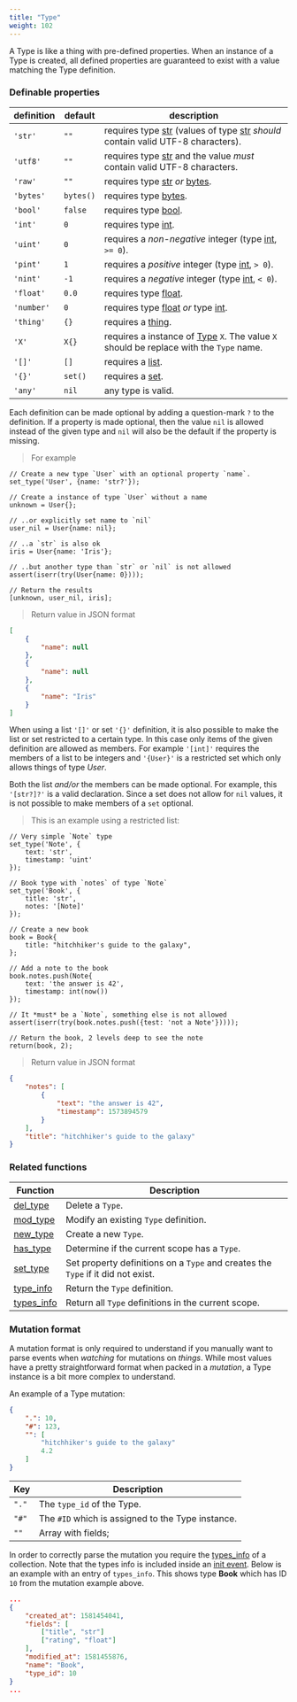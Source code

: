 ```yaml
---
title: "Type"
weight: 102
---
```



A Type is like a thing with pre-defined properties. When an instance of a Type is created, all defined properties
are guaranteed to exist with a value matching the Type definition.

### Definable properties

definition | default | description
---------- | ------- | -----------
`'str'` | `""` | requires type [str](../str) (values of type [str](../str) *should* contain valid UTF-8 characters).
`'utf8'` | `""` | requires type [str](../str) and the value *must* contain valid UTF-8 characters.
`'raw'` | `""` | requires type [str](../str) *or* [bytes](../bytes).
`'bytes'` | `bytes()` | requires type [bytes](../bytes).
`'bool'` | `false` | requires type [bool](../bool).
`'int'` | `0` | requires type [int](../int).
`'uint'` | `0` | requires a *non-negative* integer (type [int](../int), `>= 0`).
`'pint'` | `1` | requires a *positive* integer (type [int](../int), `> 0`).
`'nint'` | `-1` | requires a *negative* integer (type [int](../int), `< 0`).
`'float'` | `0.0` | requires type [float](../float).
`'number'` | `0` | requires type [float](../float) *or* type [int](../int).
`'thing'` | `{}` | requires a [thing](../thing).
`'X'` | `X{}` | requires a instance of [Type](../type) `X`. The value `X` should be replace with the `Type` name.
`'[]'` | `[]` | requires a [list](../list).
`'{}'` | `set()` | requires a [set](../set).
`'any'` | `nil` | any type is valid.

Each definition can be made optional by adding a question-mark `?` to the definition.
If a property is made optional, then the value `nil` is allowed instead of the given type
and `nil` will also be the default if the property is missing.

> For example

```thingsdb,json_response
// Create a new type `User` with an optional property `name`.
set_type('User', {name: 'str?'});

// Create a instance of type `User` without a name
unknown = User{};

// ..or explicitly set name to `nil`
user_nil = User{name: nil};

// ..a `str` is also ok
iris = User{name: 'Iris'};

// ..but another type than `str` or `nil` is not allowed
assert(iserr(try(User{name: 0})));

// Return the results
[unknown, user_nil, iris];
```

> Return value in JSON format

```json
[
    {
        "name": null
    },
    {
        "name": null
    },
    {
        "name": "Iris"
    }
]
```

When using a list `'[]'` or set `'{}'` definition, it is also possible to make the list or set restricted to a certain type.
In this case only items of the given definition are allowed as members. For example `'[int]'` requires the members of a list
to be integers and `'{User}'` is a restricted set which only allows things of type *User*.

Both the list *and/or* the members can be made optional.
For example, this `'[str?]?'` is a valid declaration. Since a set does not allow for `nil` values, it is not possible to
make members of a `set` optional.

> This is an example using a restricted list:

```thingsdb,should_pass
// Very simple `Note` type
set_type('Note', {
    text: 'str',
    timestamp: 'uint'
});

// Book type with `notes` of type `Note`
set_type('Book', {
    title: 'str',
    notes: '[Note]'
});

// Create a new book
book = Book{
    title: "hitchhiker's guide to the galaxy",
};

// Add a note to the book
book.notes.push(Note{
    text: 'the answer is 42',
    timestamp: int(now())
});

// It *must* be a `Note`, something else is not allowed
assert(iserr(try(book.notes.push({test: 'not a Note'}))));

// Return the book, 2 levels deep to see the note
return(book, 2);
```

> Return value in JSON format

```json
{
    "notes": [
        {
            "text": "the answer is 42",
            "timestamp": 1573894579
        }
    ],
    "title": "hitchhiker's guide to the galaxy"
}
```

### Related functions

Function | Description
------ | -----------
[del_type](../../collection-api/del_type) | Delete a `Type`.
[mod_type](../../collection-api/mod_type) | Modify an existing `Type` definition.
[new_type](../../collection-api/new_type) | Create a new `Type`.
[has_type](../../collection-api/has_type) | Determine if the current scope has a `Type`.
[set_type](../../collection-api/set_type) | Set property definitions on a `Type` and creates the `Type` if it did not exist.
[type_info](../../collection-api/type_info) | Return the `Type` definition.
[types_info](../../collection-api/types_info) | Return all `Type` definitions in the current scope.

### Mutation format

A mutation format is only required to understand if you manually want to parse events
when *watching* for mutations on *things*. While most values have a pretty straightforward
format when packed in a *mutation*, a Type instance is a bit more complex
to understand.

An example of a Type mutation:

```json
{
    ".": 10,
    "#": 123,
    "": [
        "hitchhiker's guide to the galaxy"
        4.2
    ]
}
```

Key | Description
--- | -----------
`"."` | The `type_id` of the Type.
`"#"` | The `#ID` which is assigned to the Type instance.
`""`  | Array with fields;

In order to correctly parse the mutation you require the [types_info](../../collection-api/types_info) of a collection.
Note that the types info is included inside an [init event](../../watching/on-init). Below is an example with an entry of `types_info`. This shows type **Book** which has ID `10` from the mutation example above.

```json
...
{
    "created_at": 1581454041,
    "fields": [
        ["title", "str"]
        ["rating", "float"]
    ],
    "modified_at": 1581455876,
    "name": "Book",
    "type_id": 10
}
...
```

